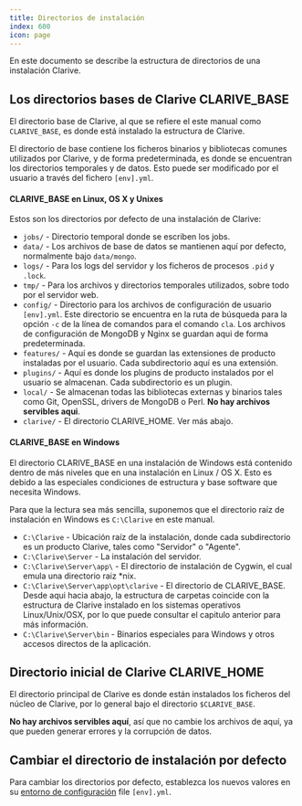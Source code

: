 ```yaml
---
title: Directorios de instalación
index: 600
icon: page
---
```


En este documento se describe la estructura de directorios de una instalación Clarive.

## Los directorios bases de Clarive CLARIVE_BASE

El directorio base de Clarive, al que se refiere el este manual como `CLARIVE_BASE`, es donde está instalado la
estructura de Clarive.

El directorio de base contiene los ficheros binarios y bibliotecas comunes utilizados por Clarive, y de forma
predeterminada, es donde se encuentran los directorios temporales y de datos. Esto puede ser modificado por el usuario
a través del fichero `[env].yml`.

#### CLARIVE_BASE en Linux, OS X y Unixes

Estos son los directorios por defecto de una instalación de Clarive:

- `jobs/` - Directorio temporal donde se escriben los jobs.
- `data/` - Los archivos de base de datos se mantienen aquí por defecto, normalmente bajo `data/mongo`.
- `logs/` - Para los logs del servidor y los ficheros de procesos `.pid` y `.lock`.
- `tmp/` - Para los archivos y directorios temporales utilizados, sobre todo por el servidor web.
- `config/` - Directorio para los archivos de configuración de usuario `[env].yml`. Este directorio se encuentra en la
  ruta de búsqueda para la opción `-c` de la línea de comandos para el comando `cla`. Los archivos de configuración
de MongoDB y Nginx se guardan aqui de forma predeterminada.
- `features/` - Aquí es donde se guardan las extensiones de producto instaladas por el usuario. Cada subdirectorio aquí
  es una extensión.
- `plugins/` - Aquí es donde los plugins de producto instalados por el usuario se almacenan. Cada subdirectorio es un
  plugin.
- `local/` - Se almacenan todas las bibliotecas externas y binarios tales como Git, OpenSSL, drivers de MongoDB o Perl.
  **No hay archivos servibles aqui**.
- `clarive/` - El directorio CLARIVE_HOME. Ver más abajo.

#### CLARIVE_BASE en Windows

El directorio CLARIVE_BASE en una instalación de Windows está contenido dentro de más niveles que en una instalación en
Linux / OS X. Esto es debido a las especiales condiciones de estructura y base software que necesita Windows.

Para que la lectura sea más sencilla, suponemos que el directorio raíz de instalación en Windows es `C:\Clarive` en este
manual.

- `C:\Clarive` - Ubicación raíz de la instalación, donde cada subdirectorio es un producto Clarive, tales como
  "Servidor" o "Agente".
- `C:\Clarive\Server` - La instalación del servidor.
- `C:\Clarive\Server\app\` - El directorio de instalación de Cygwin, el cual emula una directorio raiz \*nix.
- `C:\Clarive\Server\app\opt\clarive` - El directorio de CLARIVE_BASE. Desde aqui hacia abajo, la estructura de carpetas
  coincide con la estructura de Clarive instalado en los sistemas operativos Linux/Unix/OSX, por lo que puede consultar
el capitulo anterior para más información.
- `C:\Clarive\Server\bin` - Binarios especiales para Windows y otros accesos directos de la aplicación.

## Directorio inicial de Clarive CLARIVE_HOME

El directorio principal de Clarive es donde están instalados los ficheros del núcleo de Clarive, por lo general bajo el
directorio `$CLARIVE_BASE`.

**No hay archivos servibles aquí**, así que no cambie los archivos de aquí, ya que pueden generar errores y la
corrupción de datos.

## Cambiar el directorio de instalación por defecto

Para cambiar los directorios por defecto, establezca los nuevos valores en su [entorno de
configuración](/setup/config-file) file `[env].yml`.
